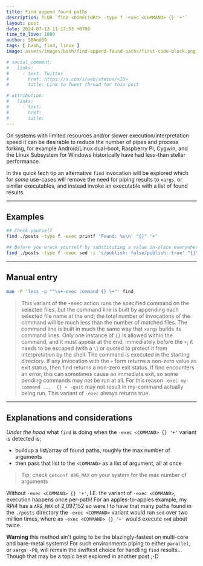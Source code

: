 ```yaml
---
title: Find append found paths
description: TLDR `find <DIRECTORY> -type f -exec <COMMAND> {} '+'`
layout: post
date: 2024-07-13 11:17:53 +0700
time_to_live: 1800
author: S0AndS0
tags: [ bash, find, linux ]
image: assets/images/bash/find-append-found-paths/first-code-block.png

# social_comment:
#   links:
#     - text: Twitter
#       href: https://x.com/i/web/status/<ID>
#       title: Link to Tweet thread for this post

# attribution:
#   links:
#     - text: 
#       href: 
#       title: 
---
```



On systems with limited resources and/or slower execution/interpretation speed
it can be desirable to reduce the number of pipes and process forking, for
example Android/Linux dual-boot, Raspberry Pi, Cygwin, and the Linux Subsystem
for Windows historically have had less-than stellar performance.

In this quick tech tip an alternative `find` invocation will be explored which
for _some_ use-cases will remove the need for piping results to `xargs`, or
similar executables, and instead invoke an executable with a list of found
results.


______


## Examples
[heading__examples]: #examples


```bash
## Check yourself
find ./posts -type f -exec printf 'Found: %s\n' "{}" '+'

## Before you wreck yourself by substituting a value in-place everywhere
find ./posts -type f -exec sed -i 's/publish: false/publish: true' "{}" '+'
```


______


## Manual entry
[heading__manual_entry]: #manual-entry


```bash
man -P 'less -p "^\s+-exec command {} \+"' find
```

> This variant of the -exec action runs the specified command on the selected
> files, but the command line is built by appending each selected file name at
> the end; the total number of invocations of the command will be much less
> than the number of matched files.  The command line is built in much the same
> way that `xargs` builds its command lines.  Only one instance of `{}` is
> allowed within the command, and it must appear at the end, immediately before
> the `+`; it needs to be escaped (with a `\`) or quoted to protect it from
> interpretation by the shell.  The command is executed in the starting
> directory.  If any invocation with the `+` form returns a non-zero value as
> exit status, then find returns a non-zero exit status.  If find encounters an
> error, this can sometimes cause an immediate exit, so some pending commands
> may not be run at all.  For this reason
> `-exec my-command ...  {} + -quit`
> may not result in my-command actually being run.  This variant of `-exec`
> always returns true.


______


## Explanations and considerations
[heading__explanations_and_considerations]: #explanations-and-considerations


_Under the hood_ what `find` is doing when the `-exec <COMMAND> {} '+'` variant
is detected is;

- buildup a list/array of found paths, roughly the max number of arguments
- then pass that list to the `<COMMAND>` as a list of argument, all at once

> Tip; check `getconf ARG_MAX` on your system for the max number of arguments

Without `-exec <COMMAND> {} '+'`, I.E. the variant of `-exec <COMMAND>`,
execution happens once per-path!  For an apples-to-apples example, my RPi4 has
a `ARG_MAX` of 2,097,152 so were I to have that many paths found in the
`./posts` directory the `-exec <COMMAND>` variant would run `sed` over two
million times, where as `-exec <COMMAND> {} '+'` would execute `sed` about
twice.

**Warning** this method ain't going to be the blazingly-fastest on multi-core
and bare-metal systems!  For such environments piping to either `parallel`, or
`xargs -P0`, will remain the swiftest choice for handling `find` results...
Though that may be a topic best explored in another post ;-D


